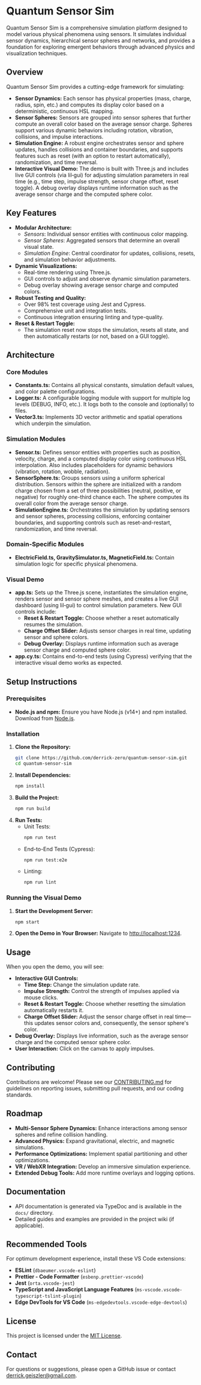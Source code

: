 # Quantum Sensor Sim

Quantum Sensor Sim is a comprehensive simulation platform designed to model various physical phenomena using sensors. It simulates individual sensor dynamics, hierarchical sensor spheres and networks, and provides a foundation for exploring emergent behaviors through advanced physics and visualization techniques.

## Overview

Quantum Sensor Sim provides a cutting-edge framework for simulating:

- **Sensor Dynamics:**
  Each sensor has physical properties (mass, charge, radius, spin, etc.) and computes its display color based on a deterministic, continuous HSL mapping.
- **Sensor Spheres:**
  Sensors are grouped into sensor spheres that further compute an overall color based on the average sensor charge. Spheres support various dynamic behaviors including rotation, vibration, collisions, and impulse interactions.
- **Simulation Engine:**
  A robust engine orchestrates sensor and sphere updates, handles collisions and container boundaries, and supports features such as reset (with an option to restart automatically), randomization, and time reversal.
- **Interactive Visual Demo:**
  The demo is built with Three.js and includes live GUI controls (via lil‑gui) for adjusting simulation parameters in real time (e.g., time step, impulse strength, sensor charge offset, reset toggle). A debug overlay displays runtime information such as the average sensor charge and the computed sphere color.

## Key Features

- **Modular Architecture:**
  - _Sensors_: Individual sensor entities with continuous color mapping.
  - _Sensor Spheres_: Aggregated sensors that determine an overall visual state.
  - _Simulation Engine_: Central coordinator for updates, collisions, resets, and simulation behavior adjustments.
- **Dynamic Visualizations:**
  - Real-time rendering using Three.js.
  - GUI controls to adjust and observe dynamic simulation parameters.
  - Debug overlay showing average sensor charge and computed colors.
- **Robust Testing and Quality:**
  - Over 98% test coverage using Jest and Cypress.
  - Comprehensive unit and integration tests.
  - Continuous integration ensuring linting and type-quality.
- **Reset & Restart Toggle:**
  - The simulation reset now stops the simulation, resets all state, and then automatically restarts (or not, based on a GUI toggle).

## Architecture

### Core Modules

- **Constants.ts:**
  Contains all physical constants, simulation default values, and color palette configurations.
- **Logger.ts:**
  A configurable logging module with support for multiple log levels (DEBUG, INFO, etc.). It logs both to the console and (optionally) to files.
- **Vector3.ts:**
  Implements 3D vector arithmetic and spatial operations which underpin the simulation.

### Simulation Modules

- **Sensor.ts:**
  Defines sensor entities with properties such as position, velocity, charge, and a computed display color using continuous HSL interpolation. Also includes placeholders for dynamic behaviors (vibration, rotation, wobble, radiation).
- **SensorSphere.ts:**
  Groups sensors using a uniform spherical distribution. Sensors within the sphere are initialized with a random charge chosen from a set of three possibilities (neutral, positive, or negative) for roughly one-third chance each. The sphere computes its overall color from the average sensor charge.
- **SimulationEngine.ts:**
  Orchestrates the simulation by updating sensors and sensor spheres, processing collisions, enforcing container boundaries, and supporting controls such as reset-and-restart, randomization, and time reversal.

### Domain-Specific Modules

- **ElectricField.ts, GravitySimulator.ts, MagneticField.ts:**
  Contain simulation logic for specific physical phenomena.

### Visual Demo

- **app.ts:**
  Sets up the Three.js scene, instantiates the simulation engine, renders sensor and sensor sphere meshes, and creates a live GUI dashboard (using lil‑gui) to control simulation parameters. New GUI controls include:
  - **Reset & Restart Toggle:** Choose whether a reset automatically resumes the simulation.
  - **Charge Offset Slider:** Adjusts sensor charges in real time, updating sensor and sphere colors.
  - **Debug Overlay:** Displays runtime information such as average sensor charge and computed sphere color.
- **app.cy.ts:**
  Contains end-to-end tests (using Cypress) verifying that the interactive visual demo works as expected.

## Setup Instructions

### Prerequisites

- **Node.js and npm:**
  Ensure you have Node.js (v14+) and npm installed. Download from [Node.js](https://nodejs.org/).

### Installation

1. **Clone the Repository:**
   ```bash
   git clone https://github.com/derrick-zero/quantum-sensor-sim.git
   cd quantum-sensor-sim
   ```
2. **Install Dependencies:**
   ```bash
   npm install
   ```
3. **Build the Project:**
   ```bash
   npm run build
   ```
4. **Run Tests:**
   - Unit Tests:
     ```bash
     npm run test
     ```
   - End-to-End Tests (Cypress):
     ```bash
     npm run test:e2e
     ```
   - Linting:
     ```bash
     npm run lint
     ```

### Running the Visual Demo

1. **Start the Development Server:**
   ```bash
   npm start
   ```
2. **Open the Demo in Your Browser:**
   Navigate to [http://localhost:1234](http://localhost:1234).

## Usage

When you open the demo, you will see:

- **Interactive GUI Controls:**
  - **Time Step:** Change the simulation update rate.
  - **Impulse Strength:** Control the strength of impulses applied via mouse clicks.
  - **Reset & Restart Toggle:** Choose whether resetting the simulation automatically restarts it.
  - **Charge Offset Slider:** Adjust the sensor charge offset in real time—this updates sensor colors and, consequently, the sensor sphere's color.
- **Debug Overlay:**
  Displays live information, such as the average sensor charge and the computed sensor sphere color.
- **User Interaction:**
  Click on the canvas to apply impulses.

## Contributing

Contributions are welcome! Please see our [CONTRIBUTING.md](CONTRIBUTING.md) for guidelines on reporting issues, submitting pull requests, and our coding standards.

## Roadmap

- **Multi-Sensor Sphere Dynamics:**
  Enhance interactions among sensor spheres and refine collision handling.
- **Advanced Physics:**
  Expand gravitational, electric, and magnetic simulations.
- **Performance Optimizations:**
  Implement spatial partitioning and other optimizations.
- **VR / WebXR Integration:**
  Develop an immersive simulation experience.
- **Extended Debug Tools:**
  Add more runtime overlays and logging options.

## Documentation

- API documentation is generated via TypeDoc and is available in the `docs/` directory.
- Detailed guides and examples are provided in the project wiki (if applicable).

## Recommended Tools

For optimum development experience, install these VS Code extensions:

- **ESLint** (`dbaeumer.vscode-eslint`)
- **Prettier - Code Formatter** (`esbenp.prettier-vscode`)
- **Jest** (`orta.vscode-jest`)
- **TypeScript and JavaScript Language Features** (`ms-vscode.vscode-typescript-tslint-plugin`)
- **Edge DevTools for VS Code** (`ms-edgedevtools.vscode-edge-devtools`)

## License

This project is licensed under the [MIT License](LICENSE).

## Contact

For questions or suggestions, please open a GitHub issue or contact [derrick.geiszler@gmail.com](mailto:derrick.geiszler@gmail.com).
